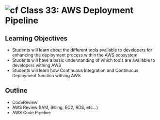 # ![cf](http://i.imgur.com/7v5ASc8.png) Class 33: AWS Deployment Pipeline

## Learning Objectives

- Students will learn about the different tools available to developers for enhancing the deployment process within the AWS ecosystem
- Students will have a basic understanding of which tools are available to developers withing AWS
- Students will learn how Continuous Integration and Continuous Deployment function withing AWS

## Outline
- CodeReview
- AWS Review (IAM, Billing, EC2, RDS, etc...)
- AWS Code Pipeline
<!-- [Hyperlinks]{:target="_blank"} -->


<!-- links -->
<!-- [Hyperlinks]: To supporting materials -->


